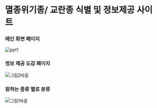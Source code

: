 # 멸종위기종/ 교란종 식별 및 정보제공 사이트 

### 메인 화면 페이지
![ppt1](https://github.com/Jiyoon0612/2023_Spring_project/assets/137297934/86b631e3-ebbc-4c3b-a625-8f7480833411)




### 정보 제공 도감 페이지
![그림2바꿈](https://github.com/Jiyoon0612/2023_Spring_project/assets/137297934/9d9c0d39-19a5-4048-8352-616a7ac06a35)




### 원하는 종류 별로 분류
![그림1바꿈](https://github.com/Jiyoon0612/2023_Spring_project/assets/137297934/0d6c2b9d-7f75-4498-ae5d-eaa1ec134fcf)

